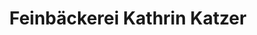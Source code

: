 ---
title: "Feinbäckerei Kathrin Katzer"
url: /bautzen/feinbaeckerei-kathrin-katzer/
shop: Konditorei
---